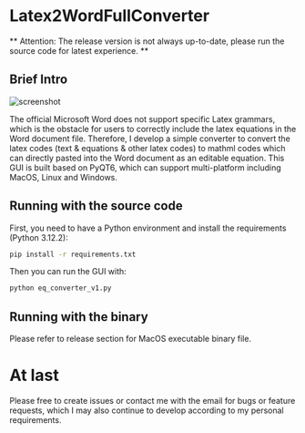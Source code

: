 # Latex2WordFullConverter

** Attention: The release version is not always up-to-date, please run the source code for latest experience. **

## Brief Intro

![screenshot](https://github.com/maxwang967/Latex2WordFullConverter/blob/main/screenshot.png)

The official Microsoft Word does not support specific Latex grammars, which is the obstacle for users to correctly include the latex equations in the Word document file.
Therefore, I develop a simple converter to convert the latex codes (text & equations & other latex codes) to mathml codes which can directly pasted into the Word document as an editable equation.
This GUI is built based on PyQT6, which can support multi-platform including MacOS, Linux and Windows.

## Running with the source code

First, you need to have a Python environment and install the requirements (Python 3.12.2):

```bash
pip install -r requirements.txt
```

Then you can run the GUI with:
```bash
python eq_converter_v1.py
```

## Running with the binary

Please refer to release section for MacOS executable binary file.


# At last

Please free to create issues or contact me with the email for bugs or feature requests, which I may also continue to develop according to my personal requirements.
